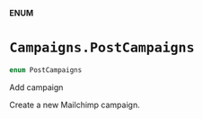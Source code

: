 **ENUM**

# `Campaigns.PostCampaigns`

```swift
enum PostCampaigns
```

Add campaign

Create a new Mailchimp campaign.
